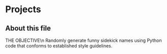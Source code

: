 # Projects

## About this file

THE OBJECTIVE\n
Randomly generate funny sidekick names using Python code that conforms
to established style guidelines.
